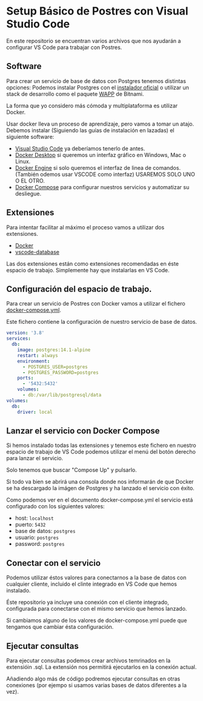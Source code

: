 # Setup Básico de Postres con Visual Studio Code

En este repositorio se encuentran varios archivos que nos ayudarán a configurar VS Code para trabajar con Postres.

## Software
Para crear un servicio de base de datos con Postgres tenemos distintas opciones: Podemos instalar Postgres con el [instalador oficial](https://www.postgresql.org/download/) o utilizar un stack de desarrollo como el paquete [WAPP](https://bitnami.com/stack/wapp) de Bitnami.

La forma que yo considero más cómoda y multiplataforma es utilizar Docker.

Usar docker lleva un proceso de aprendizaje, pero vamos a tomar un atajo.
Debemos instalar (Siguiendo las guías de instalación en lazadas) el siguiente software:
* [Visual Studio Code](https://code.visualstudio.com/download) ya deberíamos tenerlo de antes.
* [Docker Desktop](https://www.docker.com/products/docker-desktop/) si queremos un interfaz gráfico en Windows, Mac o Linux.
* [Docker Engine](https://docs.docker.com/engine/install/) si solo queremos el interfaz de linea de comandos. (También odemos usar VSCODE como interfaz) USAREMOS SOLO UNO O EL OTRO.
* [Docker Compose](https://docs.docker.com/compose/install/) para configurar nuestros servicios y automatizar su desliegue.

## Extensiones

Para intentar facilitar al máximo el proceso vamos a utilizar dos extensiones.
* [Docker](https://marketplace.visualstudio.com/items?itemName=ms-azuretools.vscode-docker)
* [vscode-database](https://marketplace.visualstudio.com/items?itemName=bajdzis.vscode-database)

Las dos extensiones están como extensiones recomendadas en éste espacio de trabajo. Simplemente hay que instalarlas en VS Code.

## Configuración del espacio de trabajo.
Para crear un servicio de Postres con Docker vamos a utilizar el fichero [docker-compose.yml](docker-compose.yml).

Este fichero contiene la configuración de nuestro servicio de base de datos.

```yaml
version: '3.8'
services:
  db:
    image: postgres:14.1-alpine
    restart: always
    environment:
      - POSTGRES_USER=postgres
      - POSTGRES_PASSWORD=postgres
    ports:
      - '5432:5432'
    volumes: 
      - db:/var/lib/postgresql/data
volumes:
  db:
    driver: local
```

## Lanzar el servicio con Docker Compose

Si hemos instalado todas las extensiones y tenemos este fichero en nuestro espacio de trabajo de VS Code podemos utilizar el menú del botón derecho para lanzar el servicio.

Solo tenemos que buscar "Compose Up" y pulsarlo.

Si todo va bien se abrirá una consola donde nos informarán de que Docker se ha descargado la imágen de Postgres y ha lanzado el servicio con éxito.

Como podemos ver en el documento docker-compose.yml el servicio está configurado con los siguientes valores:
* host: `localhost`
* puerto: `5432`
* base de datos: `postgres`
* usuario: `postgres`
* password: `postgres`

## Conectar con el servicio

Podemos utilizar éstos valores para conectarnos a la base de datos con cualquier cliente, incluido el clinte integrado en VS Code que hemos instalado.

Éste repositorio ya incluye una conexión con el cliente integrado, configurada para conectarse con el mismo servicio que hemos lanzado.

Si cambiamos alguno de los valores de docker-compose.yml puede que tengamos que cambiar ésta configuración.

## Ejecutar consultas

Para ejecutar consultas podemos crear archivos temrinados en la extensióin .sql. La extensión nos permitirá ejecutarlos en la conexión actual.

Añadiendo algo más de código podremos ejecutar consultas en otras conexiones (por ejempo si usamos varias bases de datos diferentes a la vez).